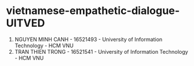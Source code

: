# vietnamese-empathetic-dialogue-UITVED
1. NGUYEN MINH CANH - 16521493 - University of Information Technology - HCM VNU
2. TRAN THIEN TRONG - 16521541 - University of Information Technology - HCM VNU
